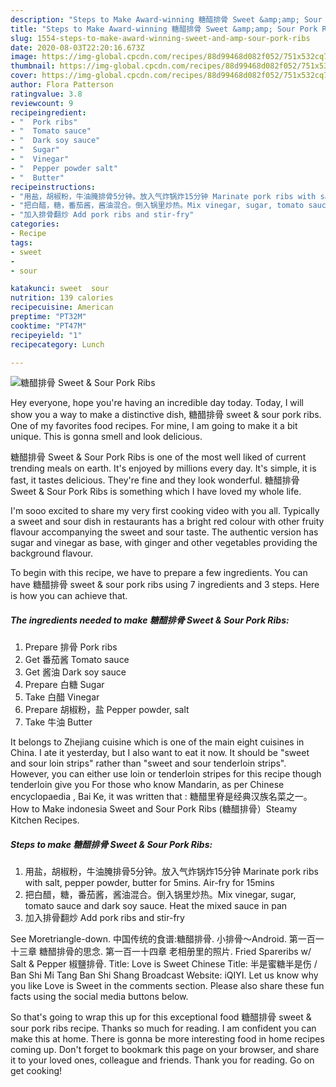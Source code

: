 ```yaml
---
description: "Steps to Make Award-winning 糖醋排骨 Sweet &amp;amp; Sour Pork Ribs"
title: "Steps to Make Award-winning 糖醋排骨 Sweet &amp;amp; Sour Pork Ribs"
slug: 1554-steps-to-make-award-winning-sweet-and-amp-sour-pork-ribs
date: 2020-08-03T22:20:16.673Z
image: https://img-global.cpcdn.com/recipes/88d99468d082f052/751x532cq70/糖醋排骨-sweet-sour-pork-ribs-recipe-main-photo.jpg
thumbnail: https://img-global.cpcdn.com/recipes/88d99468d082f052/751x532cq70/糖醋排骨-sweet-sour-pork-ribs-recipe-main-photo.jpg
cover: https://img-global.cpcdn.com/recipes/88d99468d082f052/751x532cq70/糖醋排骨-sweet-sour-pork-ribs-recipe-main-photo.jpg
author: Flora Patterson
ratingvalue: 3.8
reviewcount: 9
recipeingredient:
- "  Pork ribs"
- "  Tomato sauce"
- "  Dark soy sauce"
- "  Sugar"
- "  Vinegar"
- "  Pepper powder salt"
- "  Butter"
recipeinstructions:
- "用盐，胡椒粉，牛油腌排骨5分钟。放入气炸锅炸15分钟 Marinate pork ribs with salt, pepper powder, butter for 5mins. Air-fry for 15mins"
- "把白醋，糖，番茄酱，酱油混合。倒入锅里炒热。Mix vinegar, sugar, tomato sauce and dark soy sauce. Heat the mixed sauce in pan"
- "加入排骨翻炒 Add pork ribs and stir-fry"
categories:
- Recipe
tags:
- sweet
- 
- sour

katakunci: sweet  sour 
nutrition: 139 calories
recipecuisine: American
preptime: "PT32M"
cooktime: "PT47M"
recipeyield: "1"
recipecategory: Lunch

---
```



![糖醋排骨 Sweet &amp; Sour Pork Ribs](https://img-global.cpcdn.com/recipes/88d99468d082f052/751x532cq70/糖醋排骨-sweet-sour-pork-ribs-recipe-main-photo.jpg)

Hey everyone, hope you're having an incredible day today. Today, I will show you a way to make a distinctive dish, 糖醋排骨 sweet &amp; sour pork ribs. One of my favorites food recipes. For mine, I am going to make it a bit unique. This is gonna smell and look delicious.

糖醋排骨 Sweet &amp; Sour Pork Ribs is one of the most well liked of current trending meals on earth. It's enjoyed by millions every day. It's simple, it is fast, it tastes delicious. They're fine and they look wonderful. 糖醋排骨 Sweet &amp; Sour Pork Ribs is something which I have loved my whole life.

I&#39;m sooo excited to share my very first cooking video with you all. Typically a sweet and sour dish in restaurants has a bright red colour with other fruity flavour accompanying the sweet and sour taste. The authentic version has sugar and vinegar as base, with ginger and other vegetables providing the background flavour.


To begin with this recipe, we have to prepare a few ingredients. You can have 糖醋排骨 sweet &amp; sour pork ribs using 7 ingredients and 3 steps. Here is how you can achieve that.

<!--inarticleads1-->

##### The ingredients needed to make 糖醋排骨 Sweet &amp; Sour Pork Ribs:

1. Prepare  排骨 Pork ribs
1. Get  番茄酱 Tomato sauce
1. Get  酱油 Dark soy sauce
1. Prepare  白糖 Sugar
1. Take  白醋 Vinegar
1. Prepare  胡椒粉，盐 Pepper powder, salt
1. Take  牛油 Butter


It belongs to Zhejiang cuisine which is one of the main eight cuisines in China. I ate it yesterday, but I also want to eat it now. It should be &#34;sweet and sour loin strips&#34; rather than &#34;sweet and sour tenderloin strips&#34;. However, you can either use loin or tenderloin stripes for this recipe though tenderloin give you For those who know Mandarin, as per Chinese encyclopaedia , Bai Ke, it was written that : 糖醋里脊是经典汉族名菜之一。 How to Make indonesia Sweet and Sour Pork Ribs (糖醋排骨）Steamy Kitchen Recipes. 

<!--inarticleads2-->

##### Steps to make 糖醋排骨 Sweet &amp; Sour Pork Ribs:

1. 用盐，胡椒粉，牛油腌排骨5分钟。放入气炸锅炸15分钟 Marinate pork ribs with salt, pepper powder, butter for 5mins. Air-fry for 15mins
1. 把白醋，糖，番茄酱，酱油混合。倒入锅里炒热。Mix vinegar, sugar, tomato sauce and dark soy sauce. Heat the mixed sauce in pan
1. 加入排骨翻炒 Add pork ribs and stir-fry


See Moretriangle-down. 中国传统的食谱:糖醋排骨. 小排骨～Android. 第一百一十三章 糖醋排骨的思念. 第一百一十四章 老相册里的照片. Fried Spareribs w/ Salt &amp; Pepper 椒鹽排骨. Title: Love is Sweet Chinese Title: 半是蜜糖半是伤 / Ban Shi Mi Tang Ban Shi Shang Broadcast Website: iQIYI. Let us know why you like Love is Sweet in the comments section. Please also share these fun facts using the social media buttons below. 

So that's going to wrap this up for this exceptional food 糖醋排骨 sweet &amp; sour pork ribs recipe. Thanks so much for reading. I am confident you can make this at home. There is gonna be more interesting food in home recipes coming up. Don't forget to bookmark this page on your browser, and share it to your loved ones, colleague and friends. Thank you for reading. Go on get cooking!
